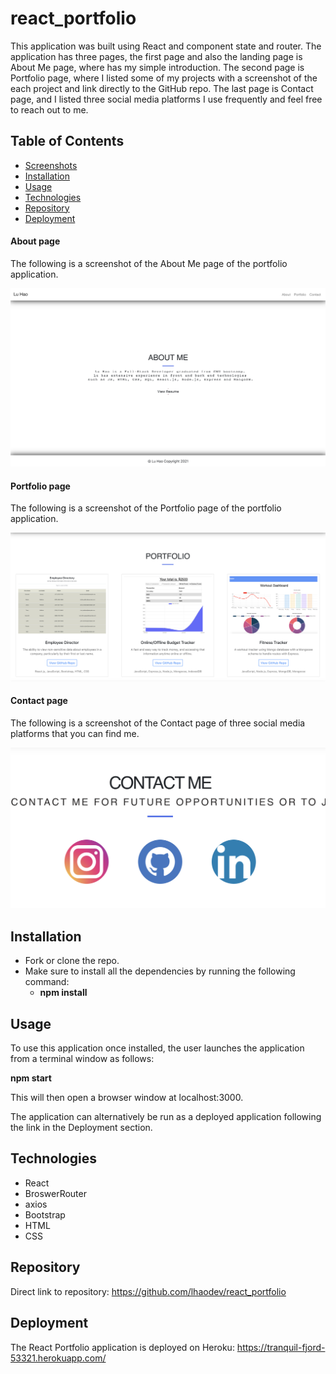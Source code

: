 # react_portfolio

This application was built using React and component state and router.  The application has three pages, the first page and also the landing page is About Me page, where has my simple introduction. The second page is Portfolio page, where I listed some of my projects with a screenshot of the each project and link directly to the GitHub repo. The last page is Contact page, and I listed three social media platforms I use frequently and feel free to reach out to me. 

## Table of Contents
* [Screenshots](#Screenshots)
* [Installation](#Installation)
* [Usage](#Usage)
* [Technologies](#Technologies)
* [Repository](#Repository)
* [Deployment](#Deployment)

#### About page
The following is a screenshot of the About Me page of the portfolio application.

<p align="center">
  <img src="./public/screenshots/about.png" alt="About me page">
</p>

#### Portfolio page
The following is a screenshot of the Portfolio page of the portfolio application.

<p align="center">
  <img src="./public/screenshots/project.png" alt="Projects page">
</p>

#### Contact page
The following is a screenshot of the Contact page of three social media platforms that you can find me.

<p align="center">
  <img src="./public/screenshots/contact.png" alt="Contact me page">
</p>

## Installation

* Fork or clone the repo.
* Make sure to install all the dependencies by running the following command:
    * **npm install**

## Usage

To use this application once installed, the user launches the application from a terminal window as follows:

**npm start**

This will then open a browser window at localhost:3000.

The application can alternatively be run as a deployed application following the link in the Deployment section.

## Technologies

* React
* BroswerRouter
* axios
* Bootstrap
* HTML
* CSS

## Repository

Direct link to repository:  https://github.com/lhaodev/react_portfolio

## Deployment

The React Portfolio application is deployed on Heroku: https://tranquil-fjord-53321.herokuapp.com/


